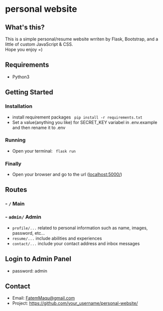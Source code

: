 # personal website
## What's this?
This is a simple personal/resume website wrriten by Flask, Bootstrap, and a little of custom JavaScript & CSS. <br />
Hope you enjoy =)

## Requirements
- Python3

## Getting Started
### Installation
- install requirement packages
``` pip install -r requirements.txt```
- Set a value(anything you like) for SECRET_KEY variabel in .env.example and then rename it to .env
### Running
- Open your terminal: 
``` flask run```
### Finally
- Open your browser and go to the url ([localhost:5000/](http://localhost:5000/))

## Routes
### - ```/``` Main
### - ```admin/``` Admin
- ```profile/...``` related to personal information such as name, images, password, etc...
- ```resume/...``` include abilities and experiences 
- ```contact/...``` include your contact address and inbox messages

## Login to Admin Panel 
- password: admin

## Contact 
- Email: FatemMaqu@gmail.com
- Project: https://github.com/your_username/personal-website/
